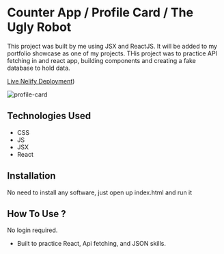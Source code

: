 # Counter App / Profile Card / The Ugly Robot


This project was built by me using JSX and ReactJS. It will be added to my portfolio showcase as one of my projects. THis project was to practice API fetching in and react app, building components and creating a fake database to hold data.

[Live Nelify Deployment](https://user-images.githubusercontent.com/78431899/190513007-ba58c03a-3298-40ac-acda-dccdc7d851ad.png))

![profile-card](https://user-images.githubusercontent.com/78431899/190513007-ba58c03a-3298-40ac-acda-dccdc7d851ad.png)

## Technologies Used

* CSS
* JS
* JSX
* React

## Installation
No need to install any software, just open up index.html and run it

## How To Use ?
No login required. 

- Built to practice React, Api fetching, and JSON skills.
